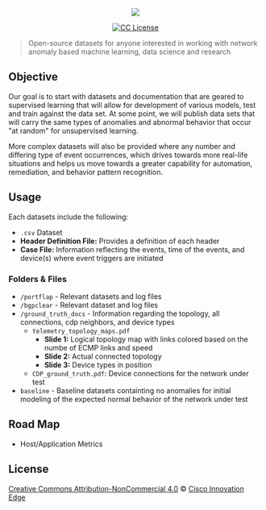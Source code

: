 <p align="center">
    <a href="https://github.com/cisco-ie/telemetry" target="_blank"><img src="https://user-images.githubusercontent.com/6020066/29088554-449866a6-7c2e-11e7-9b92-8e2802619122.png"></a>
 </p>

<p align="center">
    <a href="https://github.com/cisco-ie/telemetry/blob/master/LICENSE"><img src="https://img.shields.io/badge/License-CC%20BY--NC%204.0-lightgrey.svg?style=flat-square" alt="CC License"></a>
</p>

> Open-source datasets for anyone interested in working with network anomaly based
machine learning, data science and research

## Objective
Our goal is to start with datasets and documentation that are geared to supervised 
learning that will allow for development of various models, test and train against 
the data set. At some point, we will publish data sets that will carry the same types of anomalies and abnormal behavior that occur "at random" for unsupervised learning.  

More complex datasets will also be provided where any number and differing type of 
event occurrences, which drives towards more real-life situations and helps us move towards
a greater capability for automation, remediation, and behavior pattern recognition.

## Usage
Each datasets include the following:
- `.csv` Dataset
- **Header Definition File:** Provides a definition of each header
- **Case File:** Information reflecting the events, time of the events, and device(s) where event triggers are initiated

### Folders & Files
- `/portflap` - Relevant datasets and log files
- `/bgpclear` - Relevant dataset and log files
- `/ground_truth_docs` - Information regarding the topology, all connections, cdp neighbors, and device types
    - `telemetry_topology_maps.pdf`
        - **Slide 1:** Logical topology map with links colored based on the numbe of ECMP links and speed
        - **Slide 2:** Actual connected topology
        - **Slide 3:** Device types in position
    - `CDP_ground_truth.pdf`: Device connections for the network under test
- `baseline` - Baseline datasets containting no anomalies for initial modeling of the expected normal behavior of the network under test 

## Road Map
- Host/Application Metrics

## License
[Creative Commons Attribution-NonCommercial 4.0](LICENSE) &copy; [Cisco Innovation Edge](https://github.com/cisco-ie/telemetry/blob/master/LICENSE)
